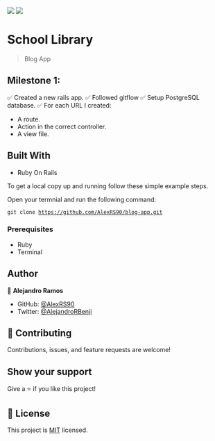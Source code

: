 ![](https://img.shields.io/badge/Microverse-blueviolet)
![](https://img.shields.io/badge/Ruby-red)

# School Library

> Blog App

## Milestone 1:

✅ Created a new rails app.
✅ Followed gitflow
✅ Setup PostgreSQL database.
✅ For each URL I created:
 - A route.
 - Action in the correct controller.
 - A view file.

## Built With

- Ruby On Rails

To get a local copy up and running follow these simple example steps.

Open your termnial and run the following command:

<code>git clone https://github.com/AlexRS90/blog-app.git</code>

### Prerequisites

- Ruby
- Terminal

## Author

👤 **Alejandro Ramos**

- GitHub: [@AlexRS90](https://github.com/AlexRS90)
- Twitter: [@AlejandroRBenji](https://twitter.com/AlejandroRBenji)


## 🤝 Contributing

Contributions, issues, and feature requests are welcome!


## Show your support

Give a ⭐️ if you like this project!

## 📝 License

This project is [MIT](./MIT.md) licensed.